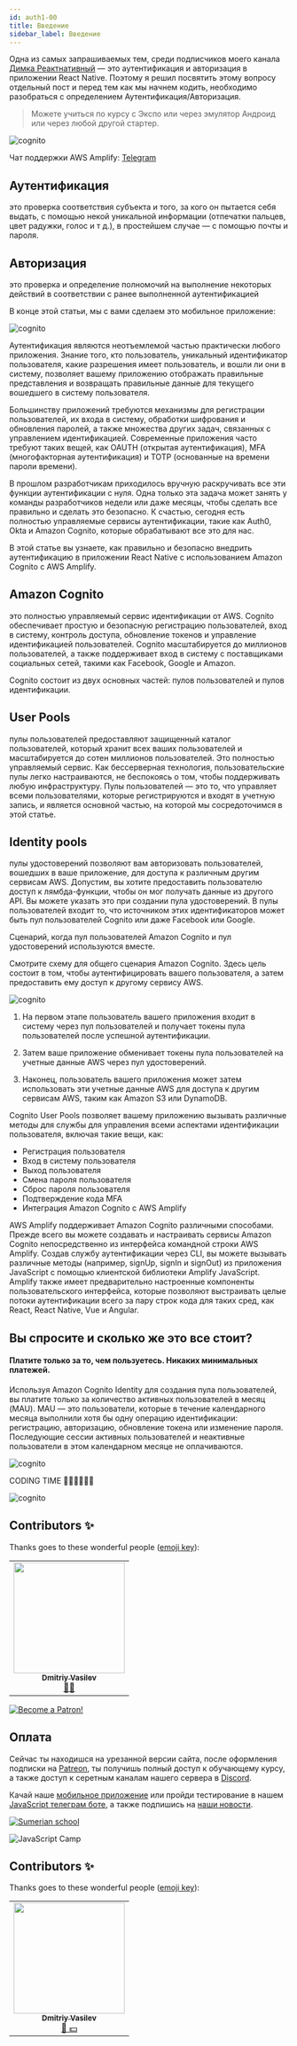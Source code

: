 ```yaml
---
id: auth1-00
title: Введение
sidebar_label: Введение
---
```


Одна из самых запрашиваемых тем, среди подписчиков моего канала [Димка Реактнативный](https://www.youtube.com/channel/UCOxewePwIQATdHTD3yZ2UZw) — это аутентификация и авторизация в приложении React Native. Поэтому я решил посвятить этому вопросу отдельный пост и перед тем как мы начнем кодить, необходимо разобраться с определением Аутентификация/Авторизация.

> Можете учиться по курсу с Экспо или через эмулятор Андроид или через любой другой стартер.

![cognito](/img/auth/01.png)

Чат поддержки AWS Amplify: [Telegram](https://teleg.run/awsamplify)

## Аутентификация

это проверка соответствия субъекта и того, за кого он пытается себя выдать, с помощью некой уникальной информации (отпечатки пальцев, цвет радужки, голос и т д.), в простейшем случае — с помощью почты и пароля.

## Авторизация

это проверка и определение полномочий на выполнение некоторых действий в соответствии с ранее выполненной аутентификацией

В конце этой статьи, мы с вами сделаем это мобильное приложение:

![cognito](/img/auth/00.png)

Аутентификация являются неотъемлемой частью практически любого приложения. Знание того, кто пользователь, уникальный идентификатор пользователя, какие разрешения имеет пользователь, и вошли ли они в систему, позволяет вашему приложению отображать правильные представления и возвращать правильные данные для текущего вошедшего в систему пользователя.

Большинству приложений требуются механизмы для регистрации пользователей, их входа в систему, обработки шифрования и обновления паролей, а также множества других задач, связанных с управлением идентификацией. Современные приложения часто требуют таких вещей, как OAUTH (открытая аутентификация), MFA (многофакторная аутентификация) и TOTP (основанные на времени пароли времени).

В прошлом разработчикам приходилось вручную раскручивать все эти функции аутентификации с нуля. Одна только эта задача может занять у команды разработчиков недели или даже месяцы, чтобы сделать все правильно и сделать это безопасно. К счастью, сегодня есть полностью управляемые сервисы аутентификации, такие как Auth0, Okta и Amazon Cognito, которые обрабатывают все это для нас.

В этой статье вы узнаете, как правильно и безопасно внедрить аутентификацию в приложении React Native с использованием Amazon Cognito с AWS Amplify.

## Amazon Cognito

это полностью управляемый сервис идентификации от AWS. Cognito обеспечивает простую и безопасную регистрацию пользователей, вход в систему, контроль доступа, обновление токенов и управление идентификацией пользователей. Cognito масштабируется до миллионов пользователей, а также поддерживает вход в систему с поставщиками социальных сетей, такими как Facebook, Google и Amazon.

Cognito состоит из двух основных частей: пулов пользователей и пулов идентификации.

## User Pools

пулы пользователей предоставляют защищенный каталог пользователей, который хранит всех ваших пользователей и масштабируется до сотен миллионов пользователей. Это полностью управляемый сервис. Как бессерверная технология, пользовательские пулы легко настраиваются, не беспокоясь о том, чтобы поддерживать любую инфраструктуру. Пулы пользователей — это то, что управляет всеми пользователями, которые регистрируются и входят в учетную запись, и является основной частью, на которой мы сосредоточимся в этой статье.

## Identity pools

пулы удостоверений позволяют вам авторизовать пользователей, вошедших в ваше приложение, для доступа к различным другим сервисам AWS. Допустим, вы хотите предоставить пользователю доступ к лямбда-функции, чтобы он мог получать данные из другого API. Вы можете указать это при создании пула удостоверений. В пулы пользователей входит то, что источником этих идентификаторов может быть пул пользователей Cognito или даже Facebook или Google.

Сценарий, когда пул пользователей Amazon Cognito и пул удостоверений используются вместе.

Смотрите схему для общего сценария Amazon Cognito. Здесь цель состоит в том, чтобы аутентифицировать вашего пользователя, а затем предоставить ему доступ к другому сервису AWS.

![cognito](/img/auth/auth00.png)

1. На первом этапе пользователь вашего приложения входит в систему через пул пользователей и получает токены пула пользователей после успешной аутентификации.

2. Затем ваше приложение обменивает токены пула пользователей на учетные данные AWS через пул удостоверений.

3. Наконец, пользователь вашего приложения может затем использовать эти учетные данные AWS для доступа к другим сервисам AWS, таким как Amazon S3 или DynamoDB.

Cognito User Pools позволяет вашему приложению вызывать различные методы для службы для управления всеми аспектами идентификации пользователя, включая такие вещи, как:

- Регистрация пользователя
- Вход в систему пользователя
- Выход пользователя
- Смена пароля пользователя
- Сброс пароля пользователя
- Подтверждение кода MFA
- Интеграция Amazon Cognito с AWS Amplify

AWS Amplify поддерживает Amazon Cognito различными способами. Прежде всего вы можете создавать и настраивать сервисы Amazon Cognito непосредственно из интерфейса командной строки AWS Amplify. Создав службу аутентификации через CLI, вы можете вызывать различные методы (например, signUp, signIn и signOut) из приложения JavaScript с помощью клиентской библиотеки Amplify JavaScript. Amplify также имеет предварительно настроенные компоненты пользовательского интерфейса, которые позволяют выстраивать целые потоки аутентификации всего за пару строк кода для таких сред, как React, React Native, Vue и Angular.

## Вы спросите и сколько же это все стоит?

#### Платите только за то, чем пользуетесь. Никаких минимальных платежей.

Используя Amazon Cognito Identity для создания пула пользователей, вы платите только за количество активных пользователей в месяц (MAU). MAU — это пользователи, которые в течение календарного месяца выполнили хотя бы одну операцию идентификации: регистрацию, авторизацию, обновление токена или изменение пароля. Последующие сессии активных пользователей и неактивные пользователи в этом календарном месяце не оплачиваются.

![cognito](/img/auth/auth01.png)

CODING TIME 👨🏼‍💻👩🏻‍💻

![cognito](https://media.giphy.com/media/836HiJc7pgzy8iNXCn/giphy.gif)

## Contributors ✨

Thanks goes to these wonderful people ([emoji key](https://allcontributors.org/docs/en/emoji-key)):

<table>
  <tr>
    <td align="center"><a href="https://fullstackserverless.github.io/"><img src="https://avatars0.githubusercontent.com/u/6774813?v=4?s=200" width="200px;" alt=""/><br /><sub><b>Dmitriy Vasilev</b></sub></a><br /> <a href="https://github.com/gHashTag/react-native-village/commits?author=gHashTag" title="Documentation">📖</a><a href="#financial-gHashTag" title="Financial">💵</a></td>
  </tr>
</table>

[![Become a Patron!](/img/logo/patreon.jpg)](https://www.patreon.com/bePatron?u=31769291)

## Оплата

Сейчас ты находишся на урезанной версии сайта, после оформления подписки на [Patreon](https://www.patreon.com/javascriptcamp), ты получишь полный доступ к обучающему курсу, а также доступ к серетным каналам нашего сервера в [Discord](https://discord.gg/6GDAfXn).  

Качай наше [мобильное приложение](http://onelink.to/njhc95) или пройди тестирование в нашем [JavaScript телеграм боте](https://t.me/javascriptcamp_bot), а также подпишись на [наши новости](https://t.me/javascriptapp).


[![Sumerian school](/img/app.jpg)](http://onelink.to/njhc95)

![JavaScript Camp](/img/bandlink.png)

## Contributors ✨

Thanks goes to these wonderful people ([emoji key](https://allcontributors.org/docs/en/emoji-key)):


<table>
  <tr>
    <td align="center"><a href="https://fullstackserverless.github.io/"><img src="https://avatars0.githubusercontent.com/u/6774813?v=4?s=200" width="200px;" alt=""/><br /><sub><b>Dmitriy Vasilev</b></sub></a><br /><a href="#financial-gHashTag" title="Financial">📖 💵</a></td>
  </tr>
</table>
